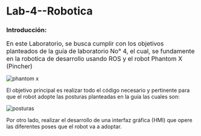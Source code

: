 # Lab-4--Robotica

### Introducción:
<p><span style="font-size: 16px;">En este Laboratorio, se busca cumplir con los objetivos planteados de la gu&iacute;a de laboratorio No&deg; 4, el cual, se fundamente en la robotica de desarrollo usando ROS y el robot Phantom X (Pincher)

![phantom x](https://github.com/jmedinave/Lab-4--Robotica/assets/49196705/429be8d6-74e6-4678-9220-b16d22270292)
  
 <p>El objetivo principal es realizar todo el c&oacute;digo necesario y pertinente para que el robot adopte las posturas planteadas en la gu&iacute;a las cuales son:</p>

![posturas](https://github.com/jmedinave/Lab-4--Robotica/assets/49196705/c2d21864-69ab-47b0-ad7c-e501a49cf57d)


<p>Por otro lado, realizar el desarrollo de una interfaz gr&aacute;fica (HMI) que opere las diferentes poses que el robot va a adoptar.</p>
